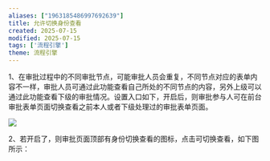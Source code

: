 ```yaml
---
aliases: ["1963185486997692639"]
title: 允许切换身份查看
created: 2025-07-15
modified: 2025-07-15
tags: ['流程引擎']
theme: 流程引擎
---
```


1、在审批过程中的不同审批节点，可能审批人员会重复，不同节点对应的表单内容不一样，审批人员可通过此功能查看自己所处的不同节点的内容，另外上级可以通过此功能查看下级的审批情况。设置入口如下，开启后，则审批参与人可在前台审批表单页面切换查看之前本人或者下级处理过的审批表单页面。

![](https://myhelpdoc.oss-cn-heyuan.aliyuncs.com/mdimages/bda171b05b8c73b8e2c7c0105d8d49c0.jpg)

2、若开启了，则审批页面顶部有身份切换查看的图标，点击可切换查看，如下图所示：

